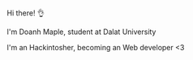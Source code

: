 Hi there! 👌

I'm Doanh Maple, student at Dalat University

I'm an Hackintosher, becoming an Web developer <3
